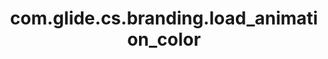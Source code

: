 ---
layout: page
title: com.glide.cs.branding.load_animation_color
description: ""
value: "#293e40"
---
